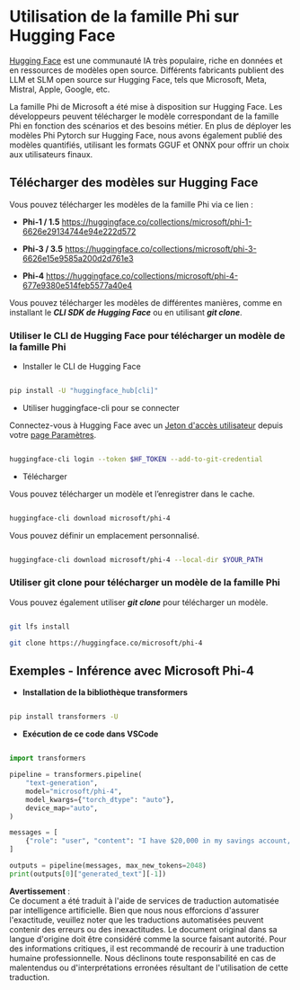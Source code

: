 # **Utilisation de la famille Phi sur Hugging Face**

[Hugging Face](https://huggingface.co/) est une communauté IA très populaire, riche en données et en ressources de modèles open source. Différents fabricants publient des LLM et SLM open source sur Hugging Face, tels que Microsoft, Meta, Mistral, Apple, Google, etc.

La famille Phi de Microsoft a été mise à disposition sur Hugging Face. Les développeurs peuvent télécharger le modèle correspondant de la famille Phi en fonction des scénarios et des besoins métier. En plus de déployer les modèles Phi Pytorch sur Hugging Face, nous avons également publié des modèles quantifiés, utilisant les formats GGUF et ONNX pour offrir un choix aux utilisateurs finaux.

## **Télécharger des modèles sur Hugging Face**

Vous pouvez télécharger les modèles de la famille Phi via ce lien :

- **Phi-1 / 1.5** https://huggingface.co/collections/microsoft/phi-1-6626e29134744e94e222d572

- **Phi-3 / 3.5** https://huggingface.co/collections/microsoft/phi-3-6626e15e9585a200d2d761e3

- **Phi-4** https://huggingface.co/collections/microsoft/phi-4-677e9380e514feb5577a40e4

Vous pouvez télécharger les modèles de différentes manières, comme en installant le ***CLI SDK de Hugging Face*** ou en utilisant ***git clone***.

### **Utiliser le CLI de Hugging Face pour télécharger un modèle de la famille Phi**

- Installer le CLI de Hugging Face

```bash

pip install -U "huggingface_hub[cli]"

```

- Utiliser huggingface-cli pour se connecter

Connectez-vous à Hugging Face avec un [Jeton d'accès utilisateur](https://huggingface.co/docs/hub/security-tokens) depuis votre [page Paramètres](https://huggingface.co/settings/tokens).

```bash

huggingface-cli login --token $HF_TOKEN --add-to-git-credential

```

- Télécharger

Vous pouvez télécharger un modèle et l’enregistrer dans le cache.

```bash

huggingface-cli download microsoft/phi-4

```

Vous pouvez définir un emplacement personnalisé.

```bash

huggingface-cli download microsoft/phi-4 --local-dir $YOUR_PATH

```

### **Utiliser git clone pour télécharger un modèle de la famille Phi**

Vous pouvez également utiliser ***git clone*** pour télécharger un modèle.

```bash

git lfs install

git clone https://huggingface.co/microsoft/phi-4

```

## **Exemples - Inférence avec Microsoft Phi-4**

- **Installation de la bibliothèque transformers**

```bash

pip install transformers -U

```

- **Exécution de ce code dans VSCode**

```python

import transformers

pipeline = transformers.pipeline(
    "text-generation",
    model="microsoft/phi-4",
    model_kwargs={"torch_dtype": "auto"},
    device_map="auto",
)

messages = [
    {"role": "user", "content": "I have $20,000 in my savings account, where I receive a 4% profit per year and payments twice a year. Can you please tell me how long it will take for me to become a millionaire? Also, can you please explain the math step by step as if you were explaining it to an uneducated person?"},
]

outputs = pipeline(messages, max_new_tokens=2048)
print(outputs[0]["generated_text"][-1])

```

**Avertissement** :  
Ce document a été traduit à l'aide de services de traduction automatisée par intelligence artificielle. Bien que nous nous efforcions d'assurer l'exactitude, veuillez noter que les traductions automatisées peuvent contenir des erreurs ou des inexactitudes. Le document original dans sa langue d'origine doit être considéré comme la source faisant autorité. Pour des informations critiques, il est recommandé de recourir à une traduction humaine professionnelle. Nous déclinons toute responsabilité en cas de malentendus ou d'interprétations erronées résultant de l'utilisation de cette traduction.
